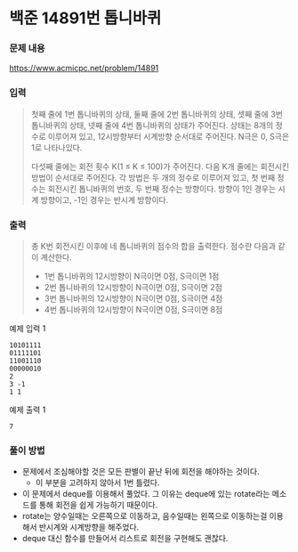 # 백준 14891번 톱니바퀴



### 문제 내용 

https://www.acmicpc.net/problem/14891





### 입력

>첫째 줄에 1번 톱니바퀴의 상태, 둘째 줄에 2번 톱니바퀴의 상태, 셋째 줄에 3번 톱니바퀴의 상태, 넷째 줄에 4번 톱니바퀴의 상태가 주어진다. 상태는 8개의 정수로 이루어져 있고, 12시방향부터 시계방향 순서대로 주어진다. N극은 0, S극은 1로 나타나있다.
>
>다섯째 줄에는 회전 횟수 K(1 ≤ K ≤ 100)가 주어진다. 다음 K개 줄에는 회전시킨 방법이 순서대로 주어진다. 각 방법은 두 개의 정수로 이루어져 있고, 첫 번째 정수는 회전시킨 톱니바퀴의 번호, 두 번째 정수는 방향이다. 방향이 1인 경우는 시계 방향이고, -1인 경우는 반시계 방향이다.



### 출력

>총 K번 회전시킨 이후에 네 톱니바퀴의 점수의 합을 출력한다. 점수란 다음과 같이 계산한다.
>
>- 1번 톱니바퀴의 12시방향이 N극이면 0점, S극이면 1점
>- 2번 톱니바퀴의 12시방향이 N극이면 0점, S극이면 2점
>- 3번 톱니바퀴의 12시방향이 N극이면 0점, S극이면 4점
>- 4번 톱니바퀴의 12시방향이 N극이면 0점, S극이면 8점





예제 입력 1

```
10101111
01111101
11001110
00000010
2
3 -1
1 1
```

예제 출력 1

```
7
```





### 풀이 방법

- 문제에서 조심해야할 것은 모든 판별이 끝난 뒤에 회전을 해야하는 것이다.
  - 이 부분을 고려하지 않아서 1번 틀렸다.
- 이 문제에서 deque를 이용해서 풀었다. 그 이유는 deque에 있는 rotate라는 메소드를 통해 회전을 쉽게 가능하기 때문이다.
- rotate는 양수일때는 오른쪽으로 이동하고, 음수일때는 왼쪽으로 이동하는걸 이용해서 반시계와 시계방향을 해주었다.
- deque 대신 함수를 만들어서 리스트로 회전을 구현해도 괜찮다.